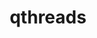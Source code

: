 ---
title: "qthreads"
layout: cache
categories: [package, develop]
meta: {"compilers": ["cce@18.0.0", "gcc@11.4.0", "intel-oneapi-compilers@2025.1.0"], "num_specs": 34, "num_specs_by_stack": {"e4s": 8, "e4s-cray-rhel": 7, "e4s-neoverse-v2": 8, "e4s-oneapi": 11, "root": 34}, "oss": ["rhel8", "ubuntu22.04"], "platforms": ["linux"], "stacks": ["e4s", "e4s-cray-rhel", "e4s-neoverse-v2", "e4s-oneapi", "root"], "targets": ["neoverse_v2", "x86_64_v3"], "versions": ["1.18"]}
spec_details: [{"compiler": "gcc@11.4.0", "hash": "4updovivdr2qyaudqsm5mgzv77ecjjwi", "os": "ubuntu22.04", "platform": "linux", "size": "-", "stacks": ["e4s-neoverse-v2", "root"], "target": "neoverse_v2", "variants": ["build_system=autotools", "+hwloc", "scheduler=distrib", "~spawn_cache", "stack_size=4096", "+static"], "versions": ["1.18"]}, {"compiler": "gcc@11.4.0", "hash": "62lubqkggqwvt2qv2dejovar5x4eppsl", "os": "ubuntu22.04", "platform": "linux", "size": "-", "stacks": ["e4s-neoverse-v2", "root"], "target": "neoverse_v2", "variants": ["build_system=autotools", "+hwloc", "scheduler=distrib", "~spawn_cache", "stack_size=4096", "+static"], "versions": ["1.18"]}, {"compiler": "gcc@11.4.0", "hash": "64gniczw5qmruwofgivkbovocssptwcz", "os": "ubuntu22.04", "platform": "linux", "size": "-", "stacks": ["e4s", "root"], "target": "x86_64_v3", "variants": ["build_system=autotools", "+hwloc", "scheduler=distrib", "~spawn_cache", "stack_size=4096", "+static"], "versions": ["1.18"]}, {"compiler": "cce@18.0.0", "hash": "7yyao6ra4or2prr2ylafppyk6tobrul4", "os": "rhel8", "platform": "linux", "size": "-", "stacks": ["e4s-cray-rhel", "root"], "target": "x86_64_v3", "variants": ["build_system=autotools", "+hwloc", "scheduler=distrib", "~spawn_cache", "stack_size=4096", "+static"], "versions": ["1.18"]}, {"compiler": "gcc@11.4.0", "hash": "a3hpr3cya2zgkxkttthniftpwqv266v7", "os": "ubuntu22.04", "platform": "linux", "size": "-", "stacks": ["e4s", "root"], "target": "x86_64_v3", "variants": ["build_system=autotools", "+hwloc", "scheduler=distrib", "~spawn_cache", "stack_size=4096", "+static"], "versions": ["1.18"]}, {"compiler": "gcc@11.4.0", "hash": "bsrnbn3adq3hqjus5rdgsbgp67ydvaq3", "os": "ubuntu22.04", "platform": "linux", "size": "-", "stacks": ["e4s", "root"], "target": "x86_64_v3", "variants": ["build_system=autotools", "+hwloc", "scheduler=distrib", "~spawn_cache", "stack_size=4096", "+static"], "versions": ["1.18"]}, {"compiler": "cce@18.0.0", "hash": "bxhhe4uufpplb7dyva3vaqhmwm2gjdty", "os": "rhel8", "platform": "linux", "size": "-", "stacks": ["e4s-cray-rhel", "root"], "target": "x86_64_v3", "variants": ["build_system=autotools", "+hwloc", "scheduler=distrib", "~spawn_cache", "stack_size=4096", "+static"], "versions": ["1.18"]}, {"compiler": "cce@18.0.0", "hash": "c4y5x62wc5hcz5czzkiaq4zksqrhyhfw", "os": "rhel8", "platform": "linux", "size": "-", "stacks": ["e4s-cray-rhel", "root"], "target": "x86_64_v3", "variants": ["build_system=autotools", "+hwloc", "scheduler=distrib", "~spawn_cache", "stack_size=4096", "+static"], "versions": ["1.18"]}, {"compiler": "gcc@11.4.0", "hash": "d7gnae7wcwipnrehaxv7dnozy76nmm55", "os": "ubuntu22.04", "platform": "linux", "size": "-", "stacks": ["e4s-neoverse-v2", "root"], "target": "neoverse_v2", "variants": ["build_system=autotools", "+hwloc", "scheduler=distrib", "~spawn_cache", "stack_size=4096", "+static"], "versions": ["1.18"]}, {"compiler": "gcc@11.4.0", "hash": "einygzcreu3yhrrprc5mx5ondmty65r5", "os": "ubuntu22.04", "platform": "linux", "size": "-", "stacks": ["e4s", "root"], "target": "x86_64_v3", "variants": ["build_system=autotools", "+hwloc", "scheduler=distrib", "~spawn_cache", "stack_size=4096", "+static"], "versions": ["1.18"]}, {"compiler": "gcc@11.4.0", "hash": "etnutj7uaur3jjxxs3xxqegmv4nsfch5", "os": "ubuntu22.04", "platform": "linux", "size": "-", "stacks": ["e4s-neoverse-v2", "root"], "target": "neoverse_v2", "variants": ["build_system=autotools", "+hwloc", "scheduler=distrib", "~spawn_cache", "stack_size=4096", "+static"], "versions": ["1.18"]}, {"compiler": "intel-oneapi-compilers@2025.1.0", "hash": "fuobgudf5hskara3gjikdy3zqjuw5evg", "os": "ubuntu22.04", "platform": "linux", "size": "-", "stacks": ["e4s-oneapi", "root"], "target": "x86_64_v3", "variants": ["build_system=autotools", "+hwloc", "scheduler=distrib", "~spawn_cache", "stack_size=4096", "+static"], "versions": ["1.18"]}, {"compiler": "intel-oneapi-compilers@2025.1.0", "hash": "gsbcy4mmjz3csqzsw4wlkegy2lo2azoe", "os": "ubuntu22.04", "platform": "linux", "size": "-", "stacks": ["e4s-oneapi", "root"], "target": "x86_64_v3", "variants": ["build_system=autotools", "+hwloc", "scheduler=distrib", "~spawn_cache", "stack_size=4096", "+static"], "versions": ["1.18"]}, {"compiler": "cce@18.0.0", "hash": "h2bf4fk75oz7wewv7euxz7or4h67bupn", "os": "rhel8", "platform": "linux", "size": "-", "stacks": ["e4s-cray-rhel", "root"], "target": "x86_64_v3", "variants": ["build_system=autotools", "+hwloc", "scheduler=distrib", "~spawn_cache", "stack_size=4096", "+static"], "versions": ["1.18"]}, {"compiler": "gcc@11.4.0", "hash": "h5r4i56v3sczt64tvbrishcdyyt3hcly", "os": "ubuntu22.04", "platform": "linux", "size": "-", "stacks": ["e4s-neoverse-v2", "root"], "target": "neoverse_v2", "variants": ["build_system=autotools", "+hwloc", "scheduler=distrib", "~spawn_cache", "stack_size=4096", "+static"], "versions": ["1.18"]}, {"compiler": "gcc@11.4.0", "hash": "hcwhvfatpgqtygrcycqh63qropefr7nh", "os": "ubuntu22.04", "platform": "linux", "size": "-", "stacks": ["e4s", "root"], "target": "x86_64_v3", "variants": ["build_system=autotools", "+hwloc", "scheduler=distrib", "~spawn_cache", "stack_size=4096", "+static"], "versions": ["1.18"]}, {"compiler": "intel-oneapi-compilers@2025.1.0", "hash": "ivf7asi4rj3nw2ey7uag2v4pnfv7noum", "os": "ubuntu22.04", "platform": "linux", "size": "-", "stacks": ["e4s-oneapi", "root"], "target": "x86_64_v3", "variants": ["build_system=autotools", "+hwloc", "scheduler=distrib", "~spawn_cache", "stack_size=4096", "+static"], "versions": ["1.18"]}, {"compiler": "intel-oneapi-compilers@2025.1.0", "hash": "jn2kpdiztceg67jdbvcxtdeookuwf33o", "os": "ubuntu22.04", "platform": "linux", "size": "-", "stacks": ["e4s-oneapi", "root"], "target": "x86_64_v3", "variants": ["build_system=autotools", "+hwloc", "scheduler=distrib", "~spawn_cache", "stack_size=4096", "+static"], "versions": ["1.18"]}, {"compiler": "gcc@11.4.0", "hash": "jyyy3p2agjmkpm4m2ted56zxyocq42ec", "os": "ubuntu22.04", "platform": "linux", "size": "-", "stacks": ["e4s", "root"], "target": "x86_64_v3", "variants": ["build_system=autotools", "+hwloc", "scheduler=distrib", "~spawn_cache", "stack_size=4096", "+static"], "versions": ["1.18"]}, {"compiler": "intel-oneapi-compilers@2025.1.0", "hash": "lyac2ejezerwdlyeagxpyuoam5wpqop7", "os": "ubuntu22.04", "platform": "linux", "size": "-", "stacks": ["e4s-oneapi", "root"], "target": "x86_64_v3", "variants": ["build_system=autotools", "+hwloc", "scheduler=distrib", "~spawn_cache", "stack_size=4096", "+static"], "versions": ["1.18"]}, {"compiler": "intel-oneapi-compilers@2025.1.0", "hash": "mjaugwa7za7iy5mmphhzl2hgtmmkdfpw", "os": "ubuntu22.04", "platform": "linux", "size": "-", "stacks": ["e4s-oneapi", "root"], "target": "x86_64_v3", "variants": ["build_system=autotools", "+hwloc", "scheduler=distrib", "~spawn_cache", "stack_size=4096", "+static"], "versions": ["1.18"]}, {"compiler": "intel-oneapi-compilers@2025.1.0", "hash": "nhly2afgs6r3totchc35nus5xsst7yyj", "os": "ubuntu22.04", "platform": "linux", "size": "-", "stacks": ["e4s-oneapi", "root"], "target": "x86_64_v3", "variants": ["build_system=autotools", "+hwloc", "scheduler=distrib", "~spawn_cache", "stack_size=4096", "+static"], "versions": ["1.18"]}, {"compiler": "intel-oneapi-compilers@2025.1.0", "hash": "o45t55nygjhswuw64tj46notaq76ydny", "os": "ubuntu22.04", "platform": "linux", "size": "-", "stacks": ["e4s-oneapi", "root"], "target": "x86_64_v3", "variants": ["build_system=autotools", "+hwloc", "scheduler=distrib", "~spawn_cache", "stack_size=4096", "+static"], "versions": ["1.18"]}, {"compiler": "cce@18.0.0", "hash": "o4ayhrjwu3spxqpbebqvp4yyzsb3xs7g", "os": "rhel8", "platform": "linux", "size": "-", "stacks": ["e4s-cray-rhel", "root"], "target": "x86_64_v3", "variants": ["build_system=autotools", "+hwloc", "scheduler=distrib", "~spawn_cache", "stack_size=4096", "+static"], "versions": ["1.18"]}, {"compiler": "gcc@11.4.0", "hash": "oyis75hw3h467jx24vg7x44gmp6x4a7w", "os": "ubuntu22.04", "platform": "linux", "size": "-", "stacks": ["e4s", "root"], "target": "x86_64_v3", "variants": ["build_system=autotools", "+hwloc", "scheduler=distrib", "~spawn_cache", "stack_size=4096", "+static"], "versions": ["1.18"]}, {"compiler": "gcc@11.4.0", "hash": "pa7apcnkejqo7ycxdrvjd7vfauyujjz5", "os": "ubuntu22.04", "platform": "linux", "size": "-", "stacks": ["e4s-neoverse-v2", "root"], "target": "neoverse_v2", "variants": ["build_system=autotools", "+hwloc", "scheduler=distrib", "~spawn_cache", "stack_size=4096", "+static"], "versions": ["1.18"]}, {"compiler": "intel-oneapi-compilers@2025.1.0", "hash": "r5wxnp4tudzuphku546oo4yydhry5uyj", "os": "ubuntu22.04", "platform": "linux", "size": "-", "stacks": ["e4s-oneapi", "root"], "target": "x86_64_v3", "variants": ["build_system=autotools", "+hwloc", "scheduler=distrib", "~spawn_cache", "stack_size=4096", "+static"], "versions": ["1.18"]}, {"compiler": "intel-oneapi-compilers@2025.1.0", "hash": "rjimmnajglg365bqgcpgj5u4gpohkgfo", "os": "ubuntu22.04", "platform": "linux", "size": "-", "stacks": ["e4s-oneapi", "root"], "target": "x86_64_v3", "variants": ["build_system=autotools", "+hwloc", "scheduler=distrib", "~spawn_cache", "stack_size=4096", "+static"], "versions": ["1.18"]}, {"compiler": "cce@18.0.0", "hash": "tfsbafjwfodwo4svmi6mpwsngvgnq4hq", "os": "rhel8", "platform": "linux", "size": "-", "stacks": ["e4s-cray-rhel", "root"], "target": "x86_64_v3", "variants": ["build_system=autotools", "+hwloc", "scheduler=distrib", "~spawn_cache", "stack_size=4096", "+static"], "versions": ["1.18"]}, {"compiler": "gcc@11.4.0", "hash": "u4pfuxf5tmyu5my47gtxttjka35ifqbw", "os": "ubuntu22.04", "platform": "linux", "size": "-", "stacks": ["e4s-neoverse-v2", "root"], "target": "neoverse_v2", "variants": ["build_system=autotools", "+hwloc", "scheduler=distrib", "~spawn_cache", "stack_size=4096", "+static"], "versions": ["1.18"]}, {"compiler": "gcc@11.4.0", "hash": "vfetzst5ghdwhzwwr5j5b4xyjv3bjvzm", "os": "ubuntu22.04", "platform": "linux", "size": "-", "stacks": ["e4s", "root"], "target": "x86_64_v3", "variants": ["build_system=autotools", "+hwloc", "scheduler=distrib", "~spawn_cache", "stack_size=4096", "+static"], "versions": ["1.18"]}, {"compiler": "intel-oneapi-compilers@2025.1.0", "hash": "vofkpqyvun25hpsjhxabyl55phcqpit7", "os": "ubuntu22.04", "platform": "linux", "size": "-", "stacks": ["e4s-oneapi", "root"], "target": "x86_64_v3", "variants": ["build_system=autotools", "+hwloc", "scheduler=distrib", "~spawn_cache", "stack_size=4096", "+static"], "versions": ["1.18"]}, {"compiler": "gcc@11.4.0", "hash": "vvz2i4fibxargsecpbic2ry6bn3b7pif", "os": "ubuntu22.04", "platform": "linux", "size": "-", "stacks": ["e4s-neoverse-v2", "root"], "target": "neoverse_v2", "variants": ["build_system=autotools", "+hwloc", "scheduler=distrib", "~spawn_cache", "stack_size=4096", "+static"], "versions": ["1.18"]}, {"compiler": "cce@18.0.0", "hash": "xbzonmkcqcpyarx7acoc5ptqlbjjw26b", "os": "rhel8", "platform": "linux", "size": "-", "stacks": ["e4s-cray-rhel", "root"], "target": "x86_64_v3", "variants": ["build_system=autotools", "+hwloc", "scheduler=distrib", "~spawn_cache", "stack_size=4096", "+static"], "versions": ["1.18"]}]
---